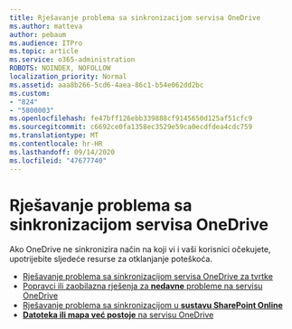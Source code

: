 ```yaml
---
title: Rješavanje problema sa sinkronizacijom servisa OneDrive
ms.author: matteva
author: pebaum
ms.audience: ITPro
ms.topic: article
ms.service: o365-administration
ROBOTS: NOINDEX, NOFOLLOW
localization_priority: Normal
ms.assetid: aaa8b266-5cd6-4aea-86c1-b54e062dd2bc
ms.custom:
- "824"
- "5800003"
ms.openlocfilehash: fe47bff126ebb339888cf9145650d125af51cfc9
ms.sourcegitcommit: c6692ce0fa1358ec3529e59ca0ecdfdea4cdc759
ms.translationtype: MT
ms.contentlocale: hr-HR
ms.lasthandoff: 09/14/2020
ms.locfileid: "47677740"
---
```

# <a name="fix-onedrive-sync-problems"></a>Rješavanje problema sa sinkronizacijom servisa OneDrive

Ako OneDrive ne sinkronizira način na koji vi i vaši korisnici očekujete, upotrijebite sljedeće resurse za otklanjanje poteškoća.

- [Rješavanje problema sa sinkronizacijom servisa OneDrive za tvrtke](https://support.microsoft.com/office/207e983e-146d-404c-a994-672ef29e1f90)
- [Popravci ili zaobilazna rješenja za **nedavne** probleme na servisu OneDrive](https://support.office.com/article/36110213-f3f6-490d-8cb7-3833539def0b)
- [Rješavanje problema sa sinkronizacijom u **sustavu SharePoint Online**](https://support.office.com/article/207e983e-146d-404c-a994-672ef29e1f90)
- [**Datoteka ili mapa već postoje** na servisu OneDrive](https://support.microsoft.com/office/7b8044ad-438d-41db-bbbf-4f66b8890408)
